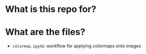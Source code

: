 # What is this repo for?

# What are the files?
- ```colormap.ipynb```: workflow for applying colormaps onto images
